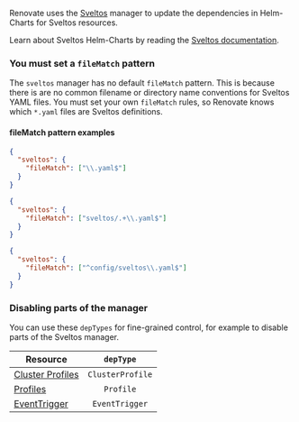 Renovate uses the [Sveltos](https://projectsveltos.github.io/sveltos/) manager to update the dependencies in Helm-Charts for Sveltos resources.

Learn about Sveltos Helm-Charts by reading the [Sveltos documentation](https://projectsveltos.github.io/sveltos/addons/helm_charts/).

### You must set a `fileMatch` pattern

The `sveltos` manager has no default `fileMatch` pattern.
This is because there is are no common filename or directory name conventions for Sveltos YAML files.
You must set your own `fileMatch` rules, so Renovate knows which `*.yaml` files are Sveltos definitions.
#### fileMatch pattern examples

```json title="If most .yaml files in your repository are for Sveltos"
{
  "sveltos": {
    "fileMatch": ["\\.yaml$"]
  }
}
```

```json title="Sveltos YAML files are in a sveltos/ directory"
{
  "sveltos": {
    "fileMatch": ["sveltos/.+\\.yaml$"]
  }
}
```

```json title="One Sveltos file in a directory"
{
  "sveltos": {
    "fileMatch": ["^config/sveltos\\.yaml$"]
  }
}
```

### Disabling parts of the manager

You can use these `depTypes` for fine-grained control, for example to disable parts of the Sveltos manager.

| Resource                                                                                |    `depType`     |
| --------------------------------------------------------------------------------------- | :--------------: |
| [Cluster Profiles](https://projectsveltos.github.io/sveltos/addons/clusterprofile/)     | `ClusterProfile` |
| [Profiles](https://projectsveltos.github.io/sveltos/addons/profile/)                    |    `Profile`     |
| [EventTrigger](https://projectsveltos.github.io/sveltos/events/addon_event_deployment/) |  `EventTrigger`  |
